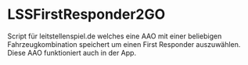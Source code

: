 # LSSFirstResponder2GO
Script für leitstellenspiel.de welches eine AAO mit einer beliebigen Fahrzeugkombination speichert um einen First Responder auszuwählen. Diese AAO funktioniert auch in der App. 
